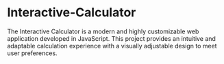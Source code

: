 # Interactive-Calculator
The Interactive Calculator is a modern and highly customizable web application developed in JavaScript. This project provides an intuitive and adaptable calculation experience with a visually adjustable design to meet user preferences.

